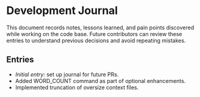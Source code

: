 # Development Journal

This document records notes, lessons learned, and pain points discovered while working on the code base. Future contributors can review these entries to understand previous decisions and avoid repeating mistakes.

## Entries

- *Initial entry:* set up journal for future PRs.
- Added WORD_COUNT command as part of optional enhancements.
- Implemented truncation of oversize context files.
